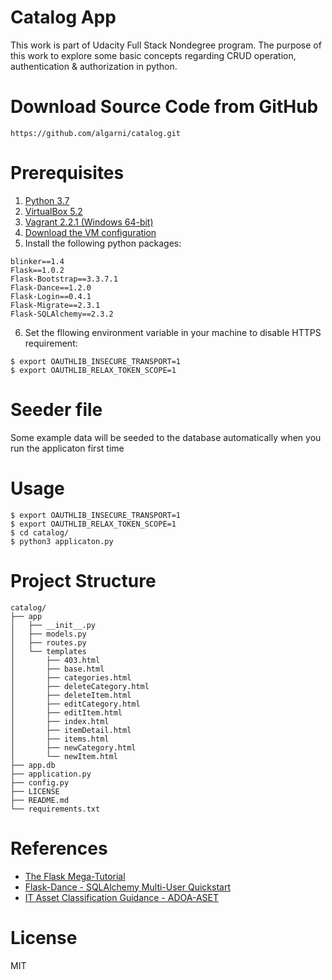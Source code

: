 # Catalog App
This work is part of Udacity Full Stack Nondegree program. The purpose of this work to explore some basic concepts regarding CRUD operation, authentication & authorization in python. 

# Download Source Code from GitHub
`https://github.com/algarni/catalog.git`

# Prerequisites

1. [Python 3.7](https://www.python.org/ftp/python/3.7.1/python-3.7.1.exe)
2. [VirtualBox 5.2](https://download.virtualbox.org/virtualbox/5.2.22/VirtualBox-5.2.22-126460-Win.exe)
3. [Vagrant 2.2.1 (Windows 64-bit)](https://releases.hashicorp.com/vagrant/2.2.1/vagrant_2.2.1_x86_64.msi)
4. [Download the VM configuration](https://s3.amazonaws.com/video.udacity-data.com/topher/2018/April/5acfbfa3_fsnd-virtual-machine/fsnd-virtual-machine.zip)
5. Install the following python packages:
~~~~
blinker==1.4
Flask==1.0.2
Flask-Bootstrap==3.3.7.1
Flask-Dance==1.2.0
Flask-Login==0.4.1
Flask-Migrate==2.3.1
Flask-SQLAlchemy==2.3.2
~~~~

6. Set the fllowing environment variable in your machine to disable HTTPS requirement:
~~~~
$ export OAUTHLIB_INSECURE_TRANSPORT=1
$ export OAUTHLIB_RELAX_TOKEN_SCOPE=1
~~~~

# Seeder file

Some example data will be seeded to the database automatically when you run the applicaton first time

# Usage
~~~~
$ export OAUTHLIB_INSECURE_TRANSPORT=1
$ export OAUTHLIB_RELAX_TOKEN_SCOPE=1
$ cd catalog/
$ python3 applicaton.py
~~~~

# Project Structure

```
catalog/
├── app
│   ├── __init__.py
│   ├── models.py
│   ├── routes.py
│   └── templates
│       ├── 403.html
│       ├── base.html
│       ├── categories.html
│       ├── deleteCategory.html
│       ├── deleteItem.html
│       ├── editCategory.html
│       ├── editItem.html
│       ├── index.html
│       ├── itemDetail.html
│       ├── items.html
│       ├── newCategory.html
│       └── newItem.html
├── app.db
├── application.py
├── config.py
├── LICENSE
├── README.md
└── requirements.txt
```

# References

* [The Flask Mega-Tutorial](https://blog.miguelgrinberg.com/post/the-flask-mega-tutorial-part-i-hello-world)
* [Flask-Dance - SQLAlchemy Multi-User Quickstart](https://github.com/singingwolfboy/flask-dance/blob/master/docs/quickstarts/sqla-multiuser.rst#id1)
* [IT Asset Classification Guidance - ADOA-ASET](https://aset.az.gov/sites/default/files/media/IT%20Asset%20Classification%20Guidance%202015-06-01_0_1.docx)

# License
MIT

